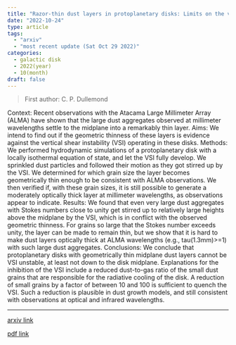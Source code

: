```yaml
---
title: "Razor-thin dust layers in protoplanetary disks: Limits on the vertical shear instability"
date: "2022-10-24"
type: article
tags:
  - "arxiv"
  - "most recent update (Sat Oct 29 2022)"
categories:
  - galactic disk
  - 2022(year)
  - 10(month)
draft: false
---
```


> First author: C. P. Dullemond

 Context: Recent observations with the Atacama Large Millimeter Array (ALMA)
have shown that the large dust aggregates observed at millimeter wavelengths
settle to the midplane into a remarkably thin layer. Aims: We intend to find
out if the geometric thinness of these layers is evidence against the vertical
shear instability (VSI) operating in these disks. Methods: We performed
hydrodynamic simulations of a protoplanetary disk with a locally isothermal
equation of state, and let the VSI fully develop. We sprinkled dust particles
and followed their motion as they got stirred up by the VSI. We determined for
which grain size the layer becomes geometrically thin enough to be consistent
with ALMA observations. We then verified if, with these grain sizes, it is
still possible to generate a moderately optically thick layer at millimeter
wavelengths, as observations appear to indicate. Results: We found that even
very large dust aggregates with Stokes numbers close to unity get stirred up to
relatively large heights above the midplane by the VSI, which is in conflict
with the observed geometric thinness. For grains so large that the Stokes
number exceeds unity, the layer can be made to remain thin, but we show that it
is hard to make dust layers optically thick at ALMA wavelengths (e.g.,
tau(1.3mm)>=1) with such large dust aggregates. Conclusions: We conclude that
protoplanetary disks with geometrically thin midplane dust layers cannot be VSI
unstable, at least not down to the disk midplane. Explanations for the
inhibition of the VSI include a reduced dust-to-gas ratio of the small dust
grains that are responsible for the radiative cooling of the disk. A reduction
of small grains by a factor of between 10 and 100 is sufficient to quench the
VSI. Such a reduction is plausible in dust growth models, and still consistent
with observations at optical and infrared wavelengths.

---
[arxiv link](http://arxiv.org/abs/2210.13413v1)

[pdf link](http://arxiv.org/pdf/2210.13413v1)